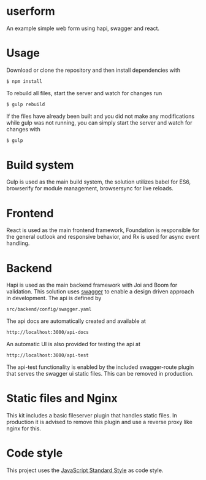 # userform
An example simple web form using hapi, swagger and react.

# Usage
Download or clone the repository and then install dependencies with
```sh
$ npm install
```

To rebuild all files, start the server and watch for changes run
```sh
$ gulp rebuild
```

If the files have already been built and you did not make any modifications while gulp was not running, you can simply start the server and watch for changes with
```sh
$ gulp
```

# Build system
Gulp is used as the main build system, the solution utilizes babel for ES6, browserify for module management, browsersync for live reloads.

# Frontend
React is used as the main frontend framework, Foundation is responsible for the general outlook and responsive behavior, and Rx is used for async event handling.

# Backend
Hapi is used as the main backend framework with Joi and Boom for validation. This solution uses [swagger](http://swagger.io/) to enable a design driven approach in development. The api is defined by 
```sh
src/backend/config/swagger.yaml
```
The api docs are automatically created and available at
```sh
http://localhost:3000/api-docs
```
An automatic UI is also provided for testing the api at
```sh
http://localhost:3000/api-test
```
The api-test functionality is enabled by the included swagger-route plugin that serves the swagger ui static files. This can be removed in production.

# Static files and Nginx
This kit includes a basic fileserver plugin that handles static files. In production it is advised to remove this plugin and use a reverse proxy like nginx for this.

# Code style
This project uses the [JavaScript Standard Style](http://standardjs.com/) as code style.
